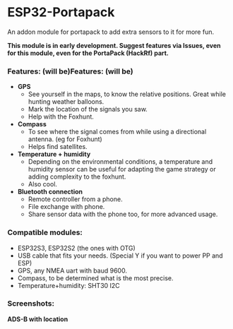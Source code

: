 # ESP32-Portapack
An addon module for portapack to add extra sensors to it for more fun.

**This module is in early development. Suggest features via Issues, even for this module, even for the PortaPack (HackRf) part.**

### Features: (will be)Features: (will be)

- **GPS**
  - See yourself in the maps, to know the relative positions. Great while hunting weather balloons.
  - Mark the location of the signals you saw.
  - Help with the Foxhunt.
- **Compass**
  - To see where the signal comes from while using a directional antenna. (eg for Foxhunt)
  - Helps find satellites.
- **Temperature + humidity**
  - Depending on the environmental conditions, a temperature and humidity sensor can be useful for adapting the game strategy or adding complexity to the foxhunt.
  - Also cool.
- **Bluetooth connection**
  - Remote controller from a phone.
  - File exchange with phone.
  - Share sensor data with the phone too, for more advanced usage.


### Compatible modules:
- ESP32S3, ESP32S2 (the ones with OTG)
- USB cable that fits your needs. (Special Y if you want to power PP and ESP)
- GPS, any NMEA uart with baud 9600.
- Compass, to be determined what is the most precise.
- Temperature+humidity: SHT30 I2C

### Screenshots:
**ADS-B with location**
